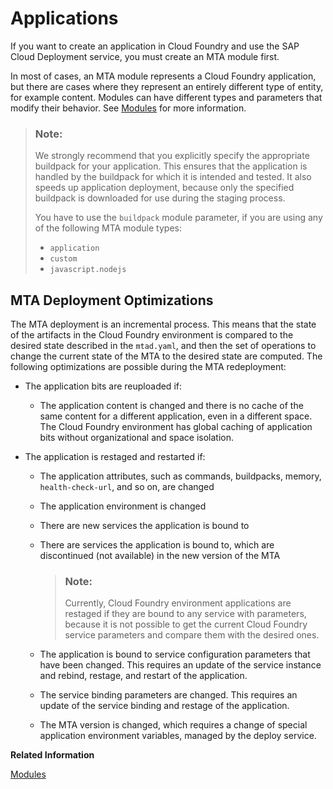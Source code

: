 <!-- loio05402110821742479725338cc8d7fe8c -->

# Applications

If you want to create an application in Cloud Foundry and use the SAP Cloud Deployment service, you must create an MTA module first.

In most of cases, an MTA module represents a Cloud Foundry application, but there are cases where they represent an entirely different type of entity, for example content. Modules can have different types and parameters that modify their behavior. See [Modules](Modules_177d34d.md) for more information.

> ### Note:  
> We strongly recommend that you explicitly specify the appropriate buildpack for your application. This ensures that the application is handled by the buildpack for which it is intended and tested. It also speeds up application deployment, because only the specified buildpack is downloaded for use during the staging process.
> 
> You have to use the `buildpack` module parameter, if you are using any of the following MTA module types:
> 
> -   `application`
> -   `custom`
> -   `javascript.nodejs`



<a name="loio05402110821742479725338cc8d7fe8c__section_spx_wx5_jgb"/>

## MTA Deployment Optimizations

The MTA deployment is an incremental process. This means that the state of the artifacts in the Cloud Foundry environment is compared to the desired state described in the `mtad.yaml`, and then the set of operations to change the current state of the MTA to the desired state are computed. The following optimizations are possible during the MTA redeployment:

-   The application bits are reuploaded if:
    -   The application content is changed and there is no cache of the same content for a different application, even in a different space. The Cloud Foundry environment has global caching of application bits without organizational and space isolation.

-   The application is restaged and restarted if:
    -   The application attributes, such as commands, buildpacks, memory, `health-check-url`, and so on, are changed
    -   The application environment is changed
    -   There are new services the application is bound to
    -   There are services the application is bound to, which are discontinued \(not available\) in the new version of the MTA

        > ### Note:  
        > Currently, Cloud Foundry environment applications are restaged if they are bound to any service with parameters, because it is not possible to get the current Cloud Foundry service parameters and compare them with the desired ones.

    -   The application is bound to service configuration parameters that have been changed. This requires an update of the service instance and rebind, restage, and restart of the application.
    -   The service binding parameters are changed. This requires an update of the service binding and restage of the application.
    -   The MTA version is changed, which requires a change of special application environment variables, managed by the deploy service.


**Related Information**  


[Modules](Modules_177d34d.md "The modules section of the deployment descriptor lists the deployable parts contained in the MTA deployment archive.")

